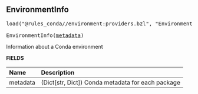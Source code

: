 <!-- Generated with Stardoc: http://skydoc.bazel.build -->



<a id="EnvironmentInfo"></a>

## EnvironmentInfo

<pre>
load("@rules_conda//environment:providers.bzl", "EnvironmentInfo")

EnvironmentInfo(<a href="#EnvironmentInfo-metadata">metadata</a>)
</pre>

Information about a Conda environment

**FIELDS**

| Name  | Description |
| :------------- | :------------- |
| <a id="EnvironmentInfo-metadata"></a>metadata |  (Dict[str, Dict]) Conda metadata for each package    |


